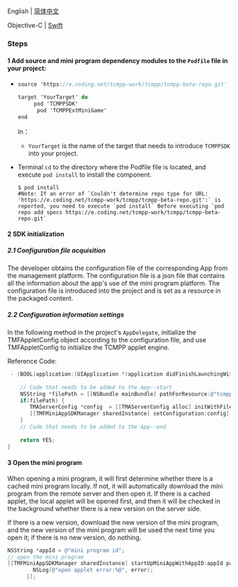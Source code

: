 English | [简体中文](./README_ZH.md)

Objective-C | [Swift](./Swift/README.md)

### Steps

#### 1 Add source and mini program dependency modules to the `Podfile` file in your project:

- ```objective-c
  source 'https://e.coding.net/tcmpp-work/tcmpp/tcmpp-beta-repo.git'
  
  target 'YourTarget' do
       pod 'TCMPPSDK'
      	pod 'TCMPPExtMiniGame'
  end
  ```

  In：

  - `YourTarget` is the name of the target that needs to introduce `TCMPPSDK` into your project.

- Terminal `cd` to the directory where the Podfile file is located, and execute `pod install` to install the component.

  ```shell
  $ pod install
  #Note: If an error of `Couldn't determine repo type for URL: 'https://e.coding.net/tcmpp-work/tcmpp/tcmpp-beta-repo.git':` is reported, you need to execute `pod install` Before executing `pod repo add specs https://e.coding.net/tcmpp-work/tcmpp/tcmpp-beta-repo.git`
  
  ```

#### 2 SDK initialization

##### 2.1 Configuration file acquisition

The developer obtains the configuration file of the corresponding App from the management platform. The configuration file is a json file that contains all the information about the app's use of the mini program platform. The configuration file is introduced into the project and is set as a resource in the packaged content.

##### 2.2 Configuration information settings

In the following method in the project's `AppDelegate`, initialize the TMFAppletConfig object according to the configuration file, and use TMFAppletConfig to initialize the TCMPP applet engine.

Reference Code:

```objective-c
 - (BOOL)application:(UIApplication *)application didFinishLaunchingWithOptions:(NSDictionary *)launchOptions {
	
	// Code that needs to be added to the App--start
    NSString *filePath = [[NSBundle mainBundle] pathForResource:@"tcmpp-ios-configurations" ofType:@"json"];
    if(filePath) {
       TMAServerConfig *config  = [[TMAServerConfig alloc] initWithFile:filePath];
       [[TMFMiniAppSDKManager sharedInstance] setConfiguration:config];
    }    
    // Code that needs to be added to the App--end
    
    return YES;
}    

```



#### 3 Open the mini program

When opening a mini program, it will first determine whether there is a cached mini program locally. If not, it will automatically download the mini program from the remote server and then open it. If there is a cached applet, the local applet will be opened first, and then it will be checked in the background whether there is a new version on the server side.

If there is a new version, download the new version of the mini program, and the new version of the mini program will be used the next time you open it; if there is no new version, do nothing.

```objective-c
NSString *appId = @"mini program id";
// open the mini program   
[[TMFMiniAppSDKManager sharedInstance] startUpMiniAppWithAppID:appId parentVC:self completion:^(NSError *_Nullable error) {
 		NSLog(@"open applet error:%@", error);
      }];
```

